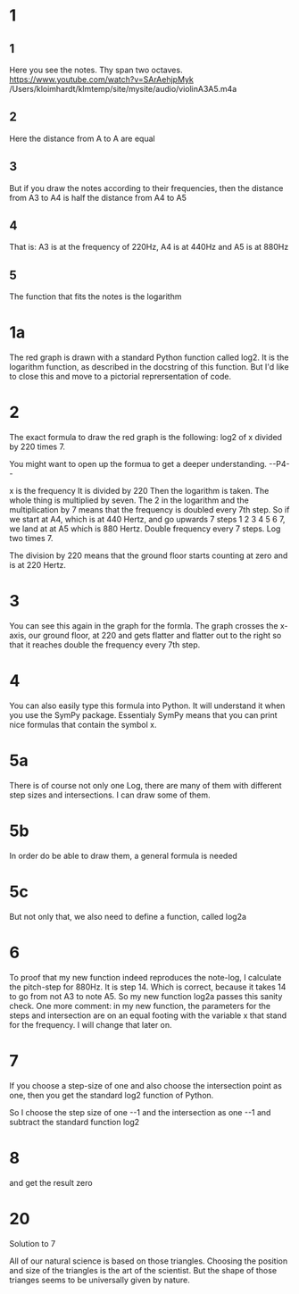 # 1
## 1
Here you see the notes. Thy span two octaves.
https://www.youtube.com/watch?v=SArAehjpMyk
/Users/kloimhardt/klmtemp/site/mysite/audio/violinA3A5.m4a

## 2
Here the distance from A to A are equal

## 3
But if you draw the notes according to their frequencies, then the distance from A3 to A4 is half the distance from A4 to A5

## 4
That is: A3 is at the frequency of 220Hz, A4 is at 440Hz and A5 is at 880Hz

## 5
The function that fits the notes is the logarithm

# 1a
The red graph is drawn with a standard Python function called log2. It is the logarithm function, as described in the docstring of this function. But I'd like to close this and move to a pictorial reprersentation of code.

# 2
The exact formula to draw the red graph is the following: log2 of x divided by 220 times 7.

You might want to open up the formua to get a deeper understanding. --P4--

x is the frequency
It is divided by 220
Then the logarithm is taken.
The whole thing is multiplied by seven.
The 2 in the logarithm and the multiplication by 7  means that the frequency is doubled every 7th step.
So if we start at A4, which is at 440 Hertz, and go upwards 7 steps 1 2 3 4 5 6 7, we land at at A5 which is 880 Hertz. Double frequency every 7 steps. Log two times 7.

The division by 220 means that the ground floor starts counting at zero and is at 220 Hertz.

# 3
You can see this again in the graph for the formla. The graph crosses the x-axis, our ground floor, at 220 and gets flatter and flatter out to the right so that it reaches double the frequency every 7th step.

# 4
You can also easily type this formula into Python. It will understand it when you use the SymPy package. Essentialy SymPy means that you can print nice formulas that contain the symbol x.

# 5a
There is of course not only one Log, there are many of them with different step sizes and intersections. I can draw some of them.

# 5b
In order do be able to draw them, a general formula is needed

# 5c
But not only that, we also need to define a function, called log2a

# 6
To proof that my new function indeed reproduces the note-log, I calculate the pitch-step for 880Hz. It is step 14. Which is correct, because it takes 14 to go from not A3 to note A5. So my new function log2a passes this sanity check.
One more comment: in my new function, the parameters for the steps and intersection are on an equal footing with the variable x that stand for the frequency. I will change that later on.

# 7
If you choose a step-size of one and also choose the intersection point as one, then you get the standard log2 function of Python.

So I choose the step size of one --1
and the intersection as one --1
and subtract the standard function log2

# 8
and get the result zero

# 20
Solution to 7

All of our natural science is based on those triangles. Choosing the position and size of the triangles is the art of the scientist. But the shape of those trianges seems to be universally given by nature.
